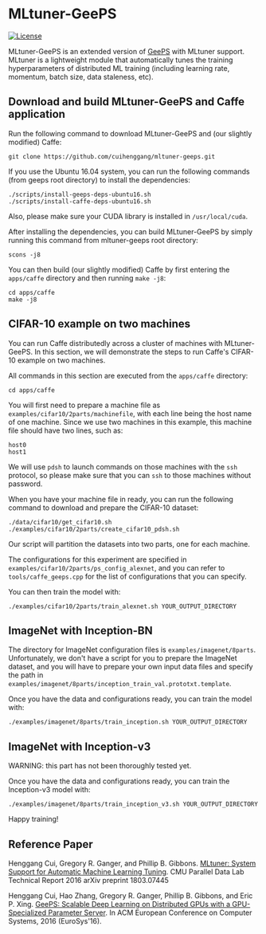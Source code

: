 # MLtuner-GeePS

[![License](https://img.shields.io/badge/license-BSD-blue.svg)](LICENSE)

MLtuner-GeePS is an extended version of [GeePS](https://github.com/cuihenggang/geeps) with MLtuner support. MLtuner is a lightweight module that automatically tunes the training hyperparameters of distributed ML training (including learning rate, momentum, batch size, data staleness, etc).

## Download and build MLtuner-GeePS and Caffe application

Run the following command to download MLtuner-GeePS and (our slightly modified) Caffe:

```
git clone https://github.com/cuihenggang/mltuner-geeps.git
```

If you use the Ubuntu 16.04 system, you can run the following commands (from geeps root directory) to install the dependencies:

```
./scripts/install-geeps-deps-ubuntu16.sh
./scripts/install-caffe-deps-ubuntu16.sh
```

Also, please make sure your CUDA library is installed in `/usr/local/cuda`.

After installing the dependencies, you can build MLtuner-GeePS by simply running this command from mltuner-geeps root directory:

```
scons -j8
```

You can then build (our slightly modified) Caffe by first entering the `apps/caffe` directory and then running `make -j8`:

```
cd apps/caffe
make -j8
```


## CIFAR-10 example on two machines

You can run Caffe distributedly across a cluster of machines with MLtuner-GeePS. In this section, we will demonstrate the steps to run Caffe's CIFAR-10 example on two machines.

All commands in this section are executed from the `apps/caffe` directory:

```
cd apps/caffe
```

You will first need to prepare a machine file as `examples/cifar10/2parts/machinefile`, with each line being the host name of one machine. Since we use two machines in this example, this machine file should have two lines, such as:

```
host0
host1
```

We will use `pdsh` to launch commands on those machines with the `ssh` protocol, so please make sure that you can `ssh` to those machines without password.

When you have your machine file in ready, you can run the following command to download and prepare the CIFAR-10 dataset:

```
./data/cifar10/get_cifar10.sh
./examples/cifar10/2parts/create_cifar10_pdsh.sh
```

Our script will partition the datasets into two parts, one for each machine.

The configurations for this experiment are specified in `examples/cifar10/2parts/ps_config_alexnet`, and you can refer to `tools/caffe_geeps.cpp` for the list of configurations that you can specify.

You can then train the model with:

```
./examples/cifar10/2parts/train_alexnet.sh YOUR_OUTPUT_DIRECTORY
```


## ImageNet with Inception-BN

The directory for ImageNet configuration files is `examples/imagenet/8parts`. Unfortunately, we don't have a script for you to prepare the ImageNet dataset, and you will have to prepare your own input data files and specify the path in `examples/imagenet/8parts/inception_train_val.prototxt.template`.

Once you have the data and configurations ready, you can train the model with:

```
./examples/imagenet/8parts/train_inception.sh YOUR_OUTPUT_DIRECTORY
```


## ImageNet with Inception-v3

WARNING: this part has not been thoroughly tested yet.

Once you have the data and configurations ready, you can train the Inception-v3 model with:

```
./examples/imagenet/8parts/train_inception_v3.sh YOUR_OUTPUT_DIRECTORY
```

Happy training!


## Reference Paper

Henggang Cui, Gregory R. Ganger, and Phillip B. Gibbons.
[MLtuner: System Support for Automatic Machine Learning Tuning](https://cuihenggang.github.io/archive/paper/[arxiv]mltuner.pdf).
CMU Parallel Data Lab Technical Report 2016
arXiv preprint 1803.07445

Henggang Cui, Hao Zhang, Gregory R. Ganger, Phillip B. Gibbons, and Eric P. Xing.
[GeePS: Scalable Deep Learning on Distributed GPUs with a GPU-Specialized Parameter Server](https://cuihenggang.github.io/archive/paper/[eurosys16]geeps.pdf).
In ACM European Conference on Computer Systems, 2016 (EuroSys'16).
